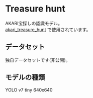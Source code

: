 # Treasure hunt 

AKARI宝探しの認識モデル。  
[akari_treasure_hunt](https://github.com/AkariGroup/akari_treasure_hunt) で使用されています。  

## データセット
独自データセットです(非公開)。  

## モデルの種類
YOLO v7 tiny 640x640  
